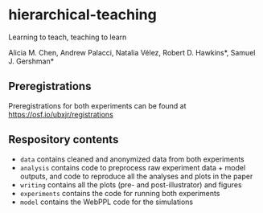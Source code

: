 # hierarchical-teaching

Learning to teach, teaching to learn

Alicia M. Chen, Andrew Palacci, Natalia Vélez, Robert D. Hawkins*, Samuel J. Gershman*

## Preregistrations

Preregistrations for both experiments can be found at https://osf.io/ubxjr/registrations

## Respository contents

- `data` contains cleaned and anonymized data from both experiments
- `analysis` contains code to preprocess raw experiment data + model outputs, and code to reproduce all the analyses and plots in the paper
- `writing` contains all the plots (pre- and post-illustrator) and figures
- `experiments` contains the code for running both experiments
- `model` contains the WebPPL code for the simulations